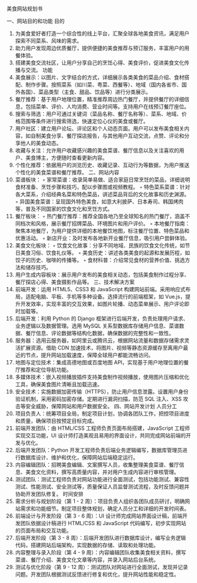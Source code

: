 美食网站规划书

一、网站目的和功能
目的
1.	为美食爱好者打造一个综合性的线上平台，汇聚全球各地美食资讯，满足用户探索不同菜系、风味的需求。
2.	助力用户发现周边优质餐厅，提供便捷的美食推荐与预订服务，丰富用户的用餐体验。
3.	搭建美食交流社区，让用户分享自己的烹饪心得、美食评价，促进美食文化传播与交流。
功能
1.	美食展示：以图片、文字结合的方式，详细展示各类美食的菜品介绍、食材搭配、制作步骤。按照菜系（如川菜、粤菜、西餐等）、地域（国内各省市、国外各国）、菜品类型（主食、甜品、饮品等）进行分类展示。
2.	餐厅推荐：基于用户地理位置，精准推荐周边热门餐厅，并提供餐厅的详细信息，包括菜单、评价、人均消费、营业时间等。支持用户在线预订餐厅座位。
3.	搜索与筛选：用户可通过关键词（菜品名称、餐厅名称等）、菜系、地域、价格范围等条件进行搜索筛选，快速定位心仪的美食或餐厅。
4.	用户社区：建立用户论坛、评论区和个人动态页面。用户可以发布美食相关内容，如自制美食分享、餐厅探店报告，与其他用户互动交流，点赞、评论和分享他人的美食动态。
5.	收藏与关注：允许用户收藏感兴趣的美食菜谱、餐厅信息以及关注喜欢的用户、美食博主，方便随时查看更新内容。
6.	个性化推荐：依据用户的浏览历史、收藏记录、互动行为等数据，为用户推送个性化的美食菜谱和餐厅推荐。
二、网站内容
1.	菜谱板块：
◦	家常菜谱：收录简单易做、适合家庭日常烹饪的菜品，详细说明食材准备、烹饪步骤和技巧，配以步骤图或视频教程。
◦	特色菜系菜谱：针对各大菜系，介绍经典名菜和特色菜品，讲述菜品背后的文化故事和历史渊源。
◦	异国美食菜谱：呈现国外特色美食，如意大利披萨、日本寿司、韩国烤肉等，普及不同国家的饮食文化和烹饪方式。
1.	餐厅板块：
◦	热门餐厅推荐：推荐全国各地乃至全球知名的热门餐厅，涵盖不同档次和风格，展示餐厅招牌菜品、环境图片和用户评价。
◦	本地餐厅指南：聚焦本地餐厅，为用户提供详细的本地餐饮地图，标注餐厅位置、特色菜品和优惠活动。
◦	新店开业：及时发布各地新开业餐厅信息，吸引用户尝鲜体验。
1.	美食文化板块：
◦	饮食文化故事：分享不同地域、民族的饮食文化传统，如节日美食习俗、饮食礼仪等。
◦	美食历史：讲述各类美食的起源和发展历程，如饺子的历史、咖啡的传播等。
◦	食材科普：介绍常见食材的营养价值、挑选方法和储存技巧。
1.	用户生成内容板块：展示用户发布的美食相关动态，包括美食制作过程分享、餐厅探店心得、美食摄影作品等。
三、技术解决方案
1.	前端开发：运用 HTML5、CSS3 和 JavaScript 构建网站前端。采用响应式布局，适配电脑、平板、手机等多种设备。选择流行的前端框架，如 Vue.js，提升开发效率，实现丰富的交互效果，如图片轮播、动态菜单展示、用户评论即时加载等。
2.	后端开发：利用 Python 的 Django 框架进行后端开发，负责处理用户请求、业务逻辑以及数据管理。选用 MySQL 关系型数据库存储用户信息、菜谱数据、餐厅信息、评论数据等结构化数据，确保数据的完整性和一致性。
3.	服务器：选用云服务器，如阿里云或腾讯云，根据网站流量和数据存储需求灵活扩展资源。借助 CDN 加速技术，将图片、视频等静态资源缓存至离用户最近的节点，提升网站加载速度，保障全球用户都能流畅访问。
4.	地图与定位技术：集成高德地图或百度地图 API，实现基于用户地理位置的餐厅推荐和定位导航功能。
5.	多媒体技术：嵌入视频播放插件支持美食制作视频播放，使用图片压缩和优化工具，确保美食图片清晰且加载迅速。
6.	安全技术：实施数据加密传输（HTTPS），防止用户信息泄露。设置用户身份验证机制，采用密码加密存储。定期进行漏洞扫描，防范 SQL 注入、XSS 攻击等安全威胁，保障网站和用户数据安全。
四、网站开发计划
人员分工
1.	项目负责人：统筹项目全局，制定项目计划，协调各团队工作，把控项目进度和质量，确保项目按预定目标完成。
2.	前端开发团队：由 HTML/CSS 工程师负责页面布局搭建，JavaScript 工程师实现交互功能，UI 设计师打造美观且易用的界面设计，共同完成网站前端的开发与优化。
3.	后端开发团队：Python 开发工程师负责后端业务逻辑编写，数据库管理员进行数据库设计、维护和优化，保障网站后端稳定运行。
4.	内容编辑团队：招聘美食编辑、文案撰写人员，收集整理美食菜谱、餐厅信息、美食文化资料，撰写高质量内容，并对用户生成内容进行审核管理。
5.	测试团队：测试工程师负责对网站功能进行全面测试，包括功能测试、兼容性测试、性能测试、安全测试等，质量保证人员监督测试流程，及时反馈问题并协助开发团队修复。
时间安排
1.	需求分析与规划阶段（第 1 - 2 周）：项目负责人组织各团队成员研讨，明确网站需求和功能细节。制定项目整体规划，确定人员分工和详细的开发时间表。
2.	前端设计与开发阶段（第 3 - 6 周）：UI 设计师完成网站界面设计稿，前端开发团队依据设计稿进行 HTML/CSS 和 JavaScript 代码编写，初步实现网站的页面布局和交互功能。
3.	后端开发阶段（第 3 - 8 周）：后端开发团队进行数据库设计，编写业务逻辑代码，搭建网站后端架构，实现数据的存储、读取和处理功能。
4.	内容整理与录入阶段（第 4 - 9 周）：内容编辑团队收集美食相关资料，撰写菜谱、餐厅介绍、美食文化文章等内容，并录入网站后台系统。
5.	测试与优化阶段（第 9 - 12 周）：测试团队对网站进行全面测试，发现并记录问题。开发团队根据测试反馈进行修复和优化，提升网站性能和稳定性。

